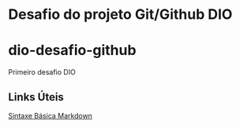 # Desafio do projeto Git/Github DIO
# dio-desafio-github
Primeiro desafio DIO

## Links Úteis
[Sintaxe Básica Markdown](https://www.markdownguide.org/basic-syntax/)
